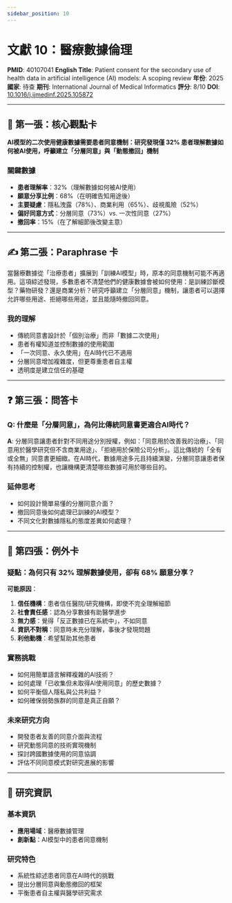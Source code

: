 ```yaml
---
sidebar_position: 10
---
```


# 文獻 10：醫療數據倫理

**PMID**: 40107041
**English Title**: Patient consent for the secondary use of health data in artificial intelligence (AI) models: A scoping review
**年份**: 2025
**國家**: 待查
**期刊**: International Journal of Medical Informatics
**評分**: 8/10
**DOI**: [10.1016/j.ijmedinf.2025.105872](https://doi.org/10.1016/j.ijmedinf.2025.105872)

---

## 📌 第一張：核心觀點卡

**AI模型的二次使用健康數據需要患者同意機制：研究發現僅 32% 患者理解數據如何被AI使用，呼籲建立「分層同意」與「動態撤回」機制**

### 關鍵數據
- **患者理解率**：32%（理解數據如何被AI使用）
- **願意分享比例**：68%（在明確告知用途後）
- **主要疑慮**：隱私洩露（78%）、商業利用（65%）、歧視風險（52%）
- **偏好同意方式**：分層同意（73%）vs. 一次性同意（27%）
- **撤回率**：15%（在了解細節後改變主意）

---

## ✍️ 第二張：Paraphrase 卡

當醫療數據從「治療患者」擴展到「訓練AI模型」時，原本的同意機制可能不再適用。這項綜述發現，多數患者不清楚他們的健康數據會被如何使用：是訓練診斷模型？藥物研發？還是商業分析？研究呼籲建立「分層同意」機制，讓患者可以選擇允許哪些用途、拒絕哪些用途，並且能隨時撤回同意。

### 我的理解
- 傳統同意書設計於「個別治療」而非「數據二次使用」
- 患者有權知道並控制數據的使用範圍
- 「一次同意、永久使用」在AI時代已不適用
- 分層同意增加複雜度，但更尊重患者自主權
- 透明度是建立信任的基礎

---

## ❓ 第三張：問答卡

### Q: 什麼是「分層同意」，為何比傳統同意書更適合AI時代？

**A**: 分層同意讓患者針對不同用途分別授權，例如：「同意用於改善我的治療」、「同意用於醫學研究但不含商業用途」、「拒絕用於保險公司分析」。這比傳統的「全有或全無」同意書更細緻。在AI時代，數據用途多元且持續演變，分層同意讓患者保有持續的控制權，也讓機構更清楚哪些數據可用於哪些目的。

### 延伸思考
- 如何設計簡單易懂的分層同意介面？
- 撤回同意後如何處理已訓練的AI模型？
- 不同文化對數據隱私的態度差異如何處理？

---

## 🤔 第四張：例外卡

### 疑點：為何只有 32% 理解數據使用，卻有 68% 願意分享？

**可能原因**：
1. **信任機構**：患者信任醫院/研究機構，即使不完全理解細節
2. **社會責任感**：認為分享數據有助醫學進步
3. **無力感**：覺得「反正數據已在系統中」，不如同意
4. **資訊不對稱**：同意時未充分理解，事後才發現問題
5. **利他動機**：希望幫助其他患者

### 實務挑戰
- 如何用簡單語言解釋複雜的AI技術？
- 如何處理「已收集但未取得AI使用同意」的歷史數據？
- 如何平衡個人隱私與公共利益？
- 如何確保弱勢族群的同意是真正自願？

### 未來研究方向
- 開發患者友善的同意介面與流程
- 研究動態同意的技術實現機制
- 探討跨國數據使用的同意協調
- 評估不同同意模式對研究進展的影響

---

## 📄 研究資訊

### 基本資訊
- **應用場域**：醫療數據管理
- **創新點**：AI模型中的患者同意機制

### 研究特色
- 系統性綜述患者同意在AI時代的挑戰
- 提出分層同意與動態撤回的框架
- 平衡患者自主權與醫學研究需求